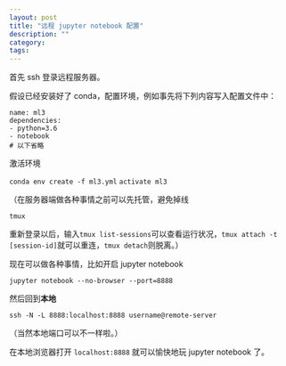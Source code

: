 ```yaml
---
layout: post
title: "远程 jupyter notebook 配置"
description: ""
category:
tags:
---
```


首先 ssh 登录远程服务器。

假设已经安装好了 conda，配置环境，例如事先将下列内容写入配置文件中：

```
name: ml3
dependencies:
- python=3.6
- notebook 
# 以下省略
```

激活环境

```conda env create -f ml3.yml```
```activate ml3```

（在服务器端做各种事情之前可以先托管，避免掉线

```tmux```

重新登录以后，输入`tmux list-sessions`可以查看运行状况，`tmux attach -t [session-id]`就可以重连，`tmux detach`则脱离。）

现在可以做各种事情，比如开启 jupyter notebook

```jupyter notebook --no-browser --port=8888```

然后回到**本地**

```ssh -N -L 8888:localhost:8888 username@remote-server```

（当然本地端口可以不一样啦。）

在本地浏览器打开 ```localhost:8888``` 就可以愉快地玩 jupyter notebook 了。
